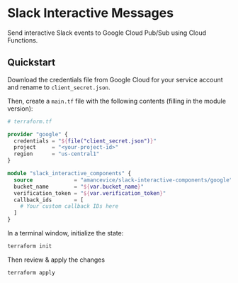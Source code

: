 # Slack Interactive Messages

Send interactive Slack events to Google Cloud Pub/Sub using Cloud Functions.

## Quickstart

Download the credentials file from Google Cloud for your service account and rename to `client_secret.json`.

Then, create a `main.tf` file with the following contents (filling in the module version):

```terraform
# terraform.tf

provider "google" {
  credentials = "${file("client_secret.json")}"
  project     = "<your-project-id>"
  region      = "us-central1"
}

module "slack_interactive_components" {
  source             = "amancevice/slack-interactive-components/google"
  bucket_name        = "${var.bucket_name}"
  verification_token = "${var.verification_token}"
  callback_ids       = [
    # Your custom callback IDs here
  ]
}
```

In a terminal window, initialize the state:

```bash
terraform init
```

Then review & apply the changes

```bash
terraform apply
```
